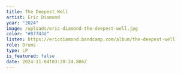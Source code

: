 ```yaml
---
title: The Deepest Well
artist: Eric Diamond
year: "2024"
image: /uploads/eric-diamond-the-deepest-well.jpg
color: "#87743d"
listen: https://ericdiamond.bandcamp.com/album/the-deepest-well
role: Drums
type: LP
is_featured: false
date: 2024-11-04T03:20:24.886Z
---
```

